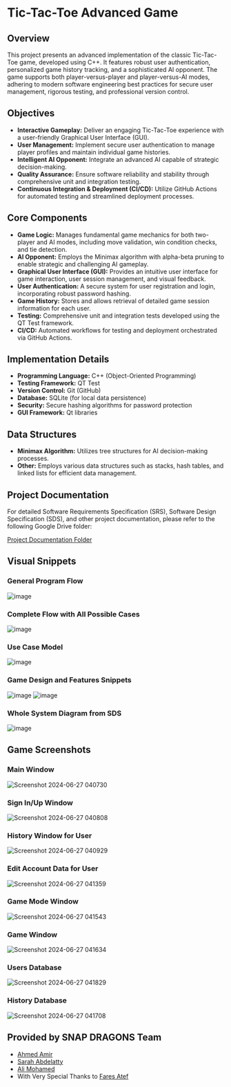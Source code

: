 # Tic-Tac-Toe Advanced Game

## Overview

This project presents an advanced implementation of the classic Tic-Tac-Toe game, developed using C++. It features robust user authentication, personalized game history tracking, and a sophisticated AI opponent. The game supports both player-versus-player and player-versus-AI modes, adhering to modern software engineering best practices for secure user management, rigorous testing, and professional version control.

## Objectives

*   **Interactive Gameplay:** Deliver an engaging Tic-Tac-Toe experience with a user-friendly Graphical User Interface (GUI).
*   **User Management:** Implement secure user authentication to manage player profiles and maintain individual game histories.
*   **Intelligent AI Opponent:** Integrate an advanced AI capable of strategic decision-making.
*   **Quality Assurance:** Ensure software reliability and stability through comprehensive unit and integration testing.
*   **Continuous Integration & Deployment (CI/CD):** Utilize GitHub Actions for automated testing and streamlined deployment processes.

## Core Components

*   **Game Logic:** Manages fundamental game mechanics for both two-player and AI modes, including move validation, win condition checks, and tie detection.
*   **AI Opponent:** Employs the Minimax algorithm with alpha-beta pruning to enable strategic and challenging AI gameplay.
*   **Graphical User Interface (GUI):** Provides an intuitive user interface for game interaction, user session management, and visual feedback.
*   **User Authentication:** A secure system for user registration and login, incorporating robust password hashing.
*   **Game History:** Stores and allows retrieval of detailed game session information for each user.
*   **Testing:** Comprehensive unit and integration tests developed using the QT Test framework.
*   **CI/CD:** Automated workflows for testing and deployment orchestrated via GitHub Actions.

## Implementation Details

*   **Programming Language:** C++ (Object-Oriented Programming)
*   **Testing Framework:** QT Test
*   **Version Control:** Git (GitHub)
*   **Database:** SQLite (for local data persistence)
*   **Security:** Secure hashing algorithms for password protection
*   **GUI Framework:** Qt libraries

## Data Structures

*   **Minimax Algorithm:** Utilizes tree structures for AI decision-making processes.
*   **Other:** Employs various data structures such as stacks, hash tables, and linked lists for efficient data management.

## Project Documentation

For detailed Software Requirements Specification (SRS), Software Design Specification (SDS), and other project documentation, please refer to the following Google Drive folder:

[Project Documentation Folder](https://drive.google.com/drive/folders/1UJ2MiROU8wkeuWcBNA3eYSfbcV38PIig?usp=drive_link)

## Visual Snippets

### General Program Flow
![image](https://github.com/user-attachments/assets/af94d1ea-8268-4fce-9d08-c93de78e185b)

### Complete Flow with All Possible Cases
![image](https://github.com/user-attachments/assets/6a5f9248-51b0-428e-9672-2eac065a693a)

### Use Case Model
![image](https://github.com/user-attachments/assets/30ca1b23-cd3d-4d31-b932-7653c74c72b7)

### Game Design and Features Snippets
![image](https://github.com/user-attachments/assets/fbac8a6f-27ae-4409-b625-8f633f46ba6b)
![image](https://github.com/user-attachments/assets/06b31627-bd3f-4566-a7d8-a6432940bdd8)

### Whole System Diagram from SDS
![image](https://github.com/user-attachments/assets/82882b12-cbc8-44cd-ac1f-90858d2b479b)

## Game Screenshots

### Main Window
![Screenshot 2024-06-27 040730](https://github.com/user-attachments/assets/f5fceadf-9874-4fd8-9cb6-1863215c4504)

### Sign In/Up Window
![Screenshot 2024-06-27 040808](https://github.com/user-attachments/assets/6f8da9e1-774e-454b-b07d-accb2b90a40b)

### History Window for User
![Screenshot 2024-06-27 040929](https://github.com/user-attachments/assets/97dff631-c8ce-44a6-b9b1-b0f4df162a1c)

### Edit Account Data for User
![Screenshot 2024-06-27 041359](https://github.com/user-attachments/assets/ef7ae3e5-3fef-4a62-929a-897b0f1da509)

### Game Mode Window
![Screenshot 2024-06-27 041543](https://github.com/user-attachments/assets/5f29475e-3419-4ab7-b4a9-8763564f1fb0)

### Game Window
![Screenshot 2024-06-27 041634](https://github.com/user-attachments/assets/b1e13961-a79d-4e5d-834f-10d5363064a0)

### Users Database
![Screenshot 2024-06-27 041829](https://github.com/user-attachments/assets/652aa651-08c9-4e5d-9bb7-a96626339cc4)

### History Database
![Screenshot 2024-06-27 041708](https://github.com/user-attachments/assets/5e708121-4840-44f0-8471-de28d9e66ca7)

## Provided by SNAP DRAGONS Team

*   [Ahmed Amir](https://github.com/AhmedGhoraib)
*   [Sarah Abdelatty](https://github.com/SarahAbelatty)
*   [Ali Mohamed](https://github.com/Ali-Mohamed-cairo)
*   With Very Special Thanks to [Fares Atef](https://github.com/FaresAtef1)



